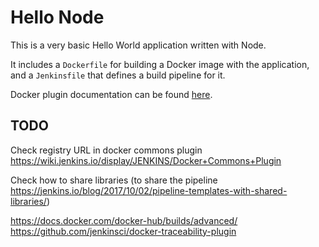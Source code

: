 # Hello Node
This is a very basic Hello World application written with Node.

It includes a `Dockerfile` for building a Docker image with the application, and a `Jenkinsfile` that defines a build pipeline for it.

Docker plugin documentation can be found [here](https://go.cloudbees.com/docs/plugins/docker-workflow/).

## TODO


Check registry URL in docker commons plugin
https://wiki.jenkins.io/display/JENKINS/Docker+Commons+Plugin

Check how to share libraries (to share the pipeline
https://jenkins.io/blog/2017/10/02/pipeline-templates-with-shared-libraries/)

https://docs.docker.com/docker-hub/builds/advanced/
https://github.com/jenkinsci/docker-traceability-plugin